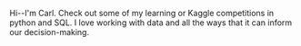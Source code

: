Hi--I'm Carl. Check out some of my learning or Kaggle competitions in python and SQL.
    I love working with data and all the ways that it can inform our decision-making.

